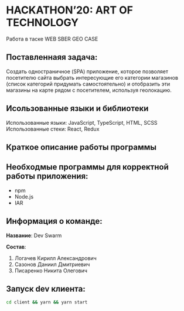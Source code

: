# HACKATHON’20: ART OF TECHNOLOGY

Работа в таске WEB SBER GEO CASE


   
## Поставленнаяя задача:

  Создать одностраничное (SPA) приложение, которое позволяет посетителю сайта выбрать интересующие его категории магазинов (список категорий придумать самостоятельно) и отобразить эти магазины на карте рядом с посетителем, используя геолокацию.
  
  
## Исользованные языки и библиотеки
   Использованные языки: JavaScript, TypeScript, HTML, SCSS
   Использованные стеки: React, Redux


## Краткое описание работы программы 
   
   
## Необходмые программы для корректной работы приложения:
   - npm
   - Node.js
   - IAR
   
   
## Информация о команде:

**Название**: Dev Swarm

**Состав**:

1. Логачев Кирилл Александрович
2. Сазонов Даниил Дмитриевич
3. Писаренко Никита Олегович


## Запуск dev клиента:

```sh
cd client && yarn && yarn start
```
